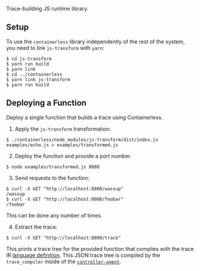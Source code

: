 Trace-building JS runtime library.

## Setup

To use the `containerless` library independently of the rest of the system, you
need to link `js-transform` with `yarn`:

```
$ cd js-transform
$ yarn run build
$ yarn link
$ cd ../containerless
$ yarn link js-transform
$ yarn run build
```

## Deploying a Function

Deploy a single function that builds a trace using Containerless.

1. Apply the `js-transform` transformation.

```
$ ./containerless/node_modules/js-transform/dist/index.js examples/echo.js > examples/transformed.js
```

2. Deploy the function and provide a port number.

```
$ node examples/transformed.js 8080
```

3. Send requests to the function:

```
$ curl -X GET "http://localhost:8080/wassup"
/wassup
$ curl -X GET "http://localhost:8080/foobar"
/foobar
```

This can be done any number of times.

4. Extract the trace:

```
$ curl -X GET "http://localhost:8080/trace"
```

This prints a trace tree for the provided function that complies with the trace
IR [language definition](./containerless/ts/exp.ts#L63). This JSON trace tree is compiled by
the `trace_compiler` inside of the
[`controller-agent`](../rust/controller-agent).